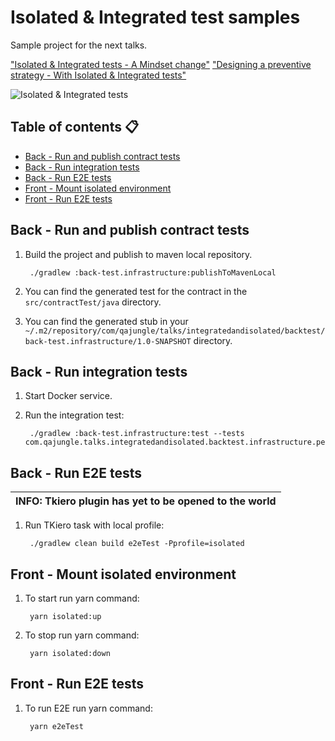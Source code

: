<h1> Isolated & Integrated test samples </h1>

Sample project for the next talks. 

["Isolated & Integrated tests - A Mindset change"](https://slides.com/aaguila/isolated-integrated-tests) 
["Designing a preventive strategy - With Isolated & Integrated tests"](https:/https://slides.com/aaguila/designing-a-preventive-strategy) 

<img src="https://i.ibb.co/5MWhBkF/Screenshot-2019-11-07-at-13-01-16.png" alt="Isolated & Integrated tests" border="0">

<h2>Table of contents 📋</h2>

<!--ts-->
   * [Back - Run and publish contract tests](#back---run-and-publish-contract-tests)
   * [Back - Run integration tests](#back---run-integration-tests)
   * [Back - Run E2E tests](#back---run-e2e-tests)
   * [Front - Mount isolated environment](#front---mount-isolated-environment)
   * [Front - Run E2E tests](#front---run-e2e-tests)
<!--te-->

<h2>Back - Run and publish contract tests</h2> 

1. Build the project and publish to maven local repository.

    ```
     ./gradlew :back-test.infrastructure:publishToMavenLocal
    ```
2. You can find the generated test for the contract in the `src/contractTest/java` directory.

3. You can find the generated stub in your ` ~/.m2/repository/com/qajungle/talks/integratedandisolated/backtest/back-test.infrastructure/1.0-SNAPSHOT` directory.

<h2>Back - Run integration tests</h2>

1. Start Docker service.

2. Run the integration test:

    ```
     ./gradlew :back-test.infrastructure:test --tests com.qajungle.talks.integratedandisolated.backtest.infrastructure.persistence.jpa.nobelPrize.JpaNobelPrizeRepositoryAdapterIntegrationTest
    ```

<h2>Back - Run E2E tests</h2>

| INFO: Tkiero plugin has yet to be opened to the world  |
| --- |

1. Run TKiero task with local profile:

    ```
     ./gradlew clean build e2eTest -Pprofile=isolated
    ```

<h2>Front - Mount isolated environment</h2>

1. To start run yarn command:

    ```
     yarn isolated:up
    ```

2. To stop run yarn command:

    ```
     yarn isolated:down
    ```

<h2>Front - Run E2E tests</h2>

1. To run E2E run yarn command:

    ```
     yarn e2eTest
    ```
